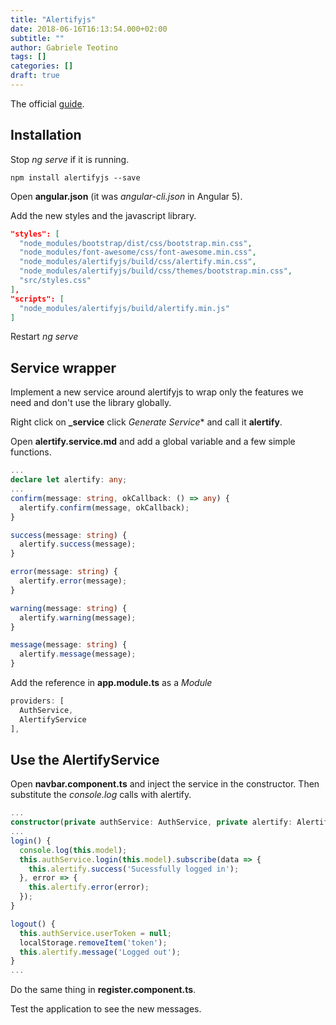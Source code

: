 ```yaml
---
title: "Alertifyjs"
date: 2018-06-16T16:13:54.000+02:00
subtitle: ""
author: Gabriele Teotino
tags: []
categories: []
draft: true
---
```


The official [guide](http://alertifyjs.com/guide.html).

## Installation

Stop *ng serve* if it is running.

```shell
npm install alertifyjs --save
```

Open **angular.json** (it was *angular-cli.json* in Angular 5).

Add the new styles and the javascript library.

```json
"styles": [
  "node_modules/bootstrap/dist/css/bootstrap.min.css",
  "node_modules/font-awesome/css/font-awesome.min.css",
  "node_modules/alertifyjs/build/css/alertify.min.css",
  "node_modules/alertifyjs/build/css/themes/bootstrap.min.css",
  "src/styles.css"
],
"scripts": [
  "node_modules/alertifyjs/build/alertify.min.js"
]
```

Restart *ng serve*

## Service wrapper

Implement a new service around alertifyjs to wrap only the features we need and don't use the library globally.

Right click on **_service** click *Generate Service** and call it **alertify**.

Open **alertify.service.md** and add a global variable and a few simple functions.

```typescript
...
declare let alertify: any;
...
confirm(message: string, okCallback: () => any) {
  alertify.confirm(message, okCallback);
}

success(message: string) {
  alertify.success(message);
}

error(message: string) {
  alertify.error(message);
}

warning(message: string) {
  alertify.warning(message);
}

message(message: string) {
  alertify.message(message);
}
```

Add the reference in **app.module.ts** as a *Module*

```typescript
providers: [
  AuthService,
  AlertifyService
],
```

## Use the AlertifyService

Open **navbar.component.ts** and inject the service in the constructor. Then substitute the *console.log* calls with alertify.

```typescript
...
constructor(private authService: AuthService, private alertify: AlertifyService) {}
...
login() {
  console.log(this.model);
  this.authService.login(this.model).subscribe(data => {
    this.alertify.success('Sucessfully logged in');
  }, error => {
    this.alertify.error(error);
  });
}

logout() {
  this.authService.userToken = null;
  localStorage.removeItem('token');
  this.alertify.message('Logged out');
}
...
```

Do the same thing in **register.component.ts**.

Test the application to see the new messages.
